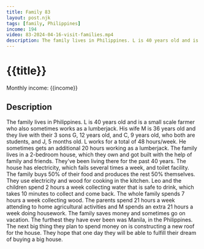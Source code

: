 ```yaml
---
title: Family 83
layout: post.njk
tags: [family, Philippines]
income: 194
video: 83-2024-04-16-visit-families.mp4
description: The family lives in Philippines. L is 40 years old and is a small scale farmer and also a lumberjack. His wife M is 36 years old and they live with their 3 children. The family lives in a 2-bedroom house.
---
```

# {{title}}

Monthly income: {{income}}

## Description

The family lives in Philippines. L is 40 years old and is a small scale farmer who also sometimes works as a lumberjack. His wife M is 36 years old and they live with their 3 sons G, 12 years old, and C, 9 years old, who both are students, and J, 5 months old. L works for a total of 48 hours/week. He sometimes gets an additional 20 hours working as a lumberjack. The family lives in a 2-bedroom house, which they own and got built with the help of family and friends. They've been living there for the past 40 years. The house has electricity, which fails several times a week, and toilet facility. The family buys 50% of their food and produces the rest 50% themselves. They use electricity and wood for cooking in the kitchen. Leo and the children spend 2 hours a week collecting water that is safe to drink, which takes 10 minutes to collect and come back. The whole family spends 7 hours a week collecting wood. The parents spend 21 hours a week attending to home agricultural activities and M spends an extra 21 hours a week doing housework. The family saves money and sometimes go on vacation. The furthest they have ever been was Manila, in the Philippines. The next big thing they plan to spend money on is constructing a new roof for the house. They hope that one day they will be able to fulfill their dream of buying a big house.